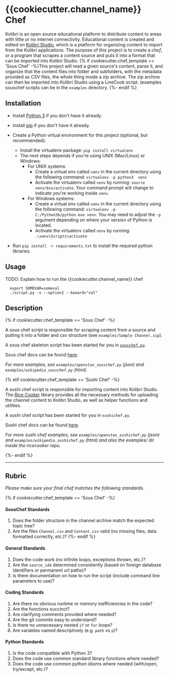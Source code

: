 # {{cookiecutter.channel_name}} Chef

Kolibri is an open source educational platform to distribute content to areas with
little or no internet connectivity. Educational content is created and edited on [Kolibri Studio](https://studio.learningequality.org),
which is a platform for organizing content to import from the Kolibri applications. The purpose
of this project is to create a *chef*, or a program that scrapes a content source and puts it
into a format that can be imported into Kolibri Studio. {% if cookiecutter.chef_template == 'Sous Chef' -%}This project will read a
given source's content, parse it, and organize that the content files into folder and subfolders,
with the metadata provided as CSV files, the whole thing inside a zip archive.
The zip archive can then be imported into Kolibri Studio using a LineCook script.
(examples souschef scripts can be in the `examples` directory. {%- endif %}


## Installation

* Install [Python 3](https://www.python.org/downloads/) if you don't have it already.

* Install [pip](https://pypi.python.org/pypi/pip) if you don't have it already.

* Create a Python virtual environment for this project (optional, but recommended):
   * Install the virtualenv package: `pip install virtualenv`
   * The next steps depends if you're using UNIX (Mac/Linux) or Windows:
      * For UNIX systems:
         * Create a virtual env called `venv` in the current directory using the
           following command: `virtualenv -p python3  venv`
         * Activate the virtualenv called `venv` by running: `source venv/bin/activate`.
           Your command prompt will change to indicate you're working inside `venv`.
      * For Windows systems:
         * Create a virtual env called `venv` in the current directory using the
           following command: `virtualenv -p C:/Python36/python.exe venv`.
           You may need to adjust the `-p` argument depending on where your version
           of Python is located.
         * Activate the virtualenv called `venv` by running: `.\venv\Scripts\activate`

* Run `pip install -r requirements.txt` to install the required python libraries.




## Usage

TODO: Explain how to run the {{cookiecutter.channel_name}} chef

      export SOMEVAR=someval
      ./script.py -v --option2 --kwoard="val"



## Description

{% if cookiecutter.chef_template == 'Sous Chef' -%}

A sous chef script is responsible for scraping content from a source and putting
it into a folder and csv structure (see `examples/Sample Channel.zip`).

A sous chef skeleton script has been started for you in [`souschef.py`](./souschef.py).

Sous chef docs can be found [here](https://github.com/learningequality/ricecooker/blob/master/docs/souschef.md).

_For more examples, see `examples/openstax_souschef.py` (json) and `examples/wikipedia_souschef.py` (html)._


{% elif cookiecutter.chef_template == 'Sushi Chef' -%}

A sushi chef script is responsible for importing content into Kolibri Studio.
The [Rice Cooker](https://github.com/learningequality/ricecooker) library provides
all the necessary methods for uploading the channel content to Kolibri Studio,
as well as helper functions and utilities.

A sushi chef script has been started for you in `sushichef.py`.

Sushi chef docs can be found [here](https://github.com/learningequality/ricecooker/blob/master/README.md).

_For more sushi chef examples, see `examples/openstax_sushichef.py` (json) and
 `examples/wikipedia_sushichef.py` (html) and also the examples/ dir inside the ricecooker repo._


{%- endif %}


---


## Rubric

_Please make sure your final chef matches the following standards._

{% if cookiecutter.chef_template == 'Sous Chef' -%}
#### SousChef Standards
1. Does the folder structure in the channel archive match the expected topic tree?
1. Are the files `Channel.csv` and `Content.csv` valid (no missing files, data formatted correctly, etc.)?
{%- endif %}

#### General Standards
1. Does the code work (no infinite loops, exceptions thrown, etc.)?
1. Are the `source_id`s determined consistently (based on foreign database identifiers or permanent url paths)?
1. Is there documentation on how to run the script (include command line parameters to use)?

#### Coding Standards
1. Are there no obvious runtime or memory inefficiencies in the code?
1. Are the functions succinct?
1. Are clarifying comments provided where needed?
1. Are the git commits easy to understand?
1. Is there no unnecessary nested `if` or `for` loops?
1. Are variables named descriptively (e.g. `path` vs `p`)?

#### Python Standards
1. Is the code compatible with Python 3?
1. Does the code use common standard library functions where needed?
1. Does the code use common python idioms where needed (with/open, try/except, etc.)?

